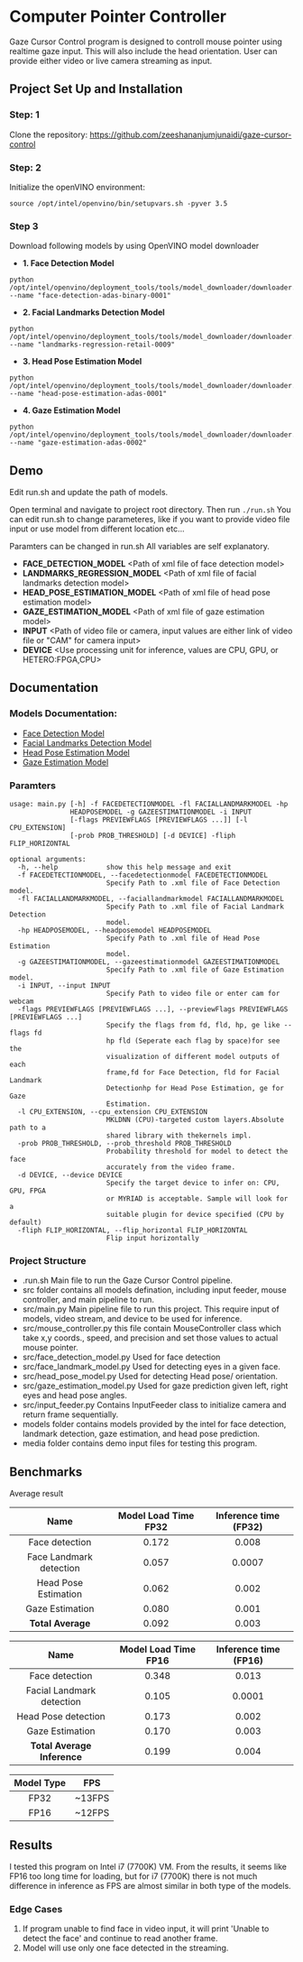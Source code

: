 # Computer Pointer Controller

Gaze Cursor Control program is designed to controll mouse pointer using realtime gaze input. This will also include the head orientation. User can provide either video or live camera streaming as input.

## Project Set Up and Installation

### Step: 1
Clone the repository: https://github.com/zeeshananjumjunaidi/gaze-cursor-control
### Step: 2
Initialize the openVINO environment:
```
source /opt/intel/openvino/bin/setupvars.sh -pyver 3.5
```
### Step 3
Download following models by using OpenVINO model downloader

- **1. Face Detection Model**
```
python /opt/intel/openvino/deployment_tools/tools/model_downloader/downloader.py --name "face-detection-adas-binary-0001"
```
- **2. Facial Landmarks Detection Model**
```
python /opt/intel/openvino/deployment_tools/tools/model_downloader/downloader.py --name "landmarks-regression-retail-0009"
```
- **3. Head Pose Estimation Model**
```
python /opt/intel/openvino/deployment_tools/tools/model_downloader/downloader.py --name "head-pose-estimation-adas-0001"
```
- **4. Gaze Estimation Model**
```
python /opt/intel/openvino/deployment_tools/tools/model_downloader/downloader.py --name "gaze-estimation-adas-0002"
```

## Demo

Edit run.sh and update the path of models.

Open terminal and navigate to project root directory.
Then run ```./run.sh```
You can edit run.sh to change parameteres, like if you want to provide video file input or use model from different location etc...

Paramters can be changed in run.sh
All variables are self explanatory.

- **FACE_DETECTION_MODEL** \<Path of xml file of face detection model>
- **LANDMARKS_REGRESSION_MODEL** \<Path of xml file of facial landmarks detection model>
- **HEAD_POSE_ESTIMATION_MODEL** \<Path of xml file of head pose estimation model>
- **GAZE_ESTIMATION_MODEL** \<Path of xml file of gaze estimation model>
- **INPUT** \<Path of video file or camera, input values are either link of video file or "CAM" for camera input> 
- **DEVICE** \<Use processing unit for inference, values are CPU, GPU, or HETERO:FPGA,CPU>

## Documentation


### Models Documentation:
- [Face Detection Model](https://docs.openvinotoolkit.org/latest/_models_intel_face_detection_adas_binary_0001_description_face_detection_adas_binary_0001.html)
- [Facial Landmarks Detection Model](https://docs.openvinotoolkit.org/latest/_models_intel_landmarks_regression_retail_0009_description_landmarks_regression_retail_0009.html)
- [Head Pose Estimation Model](https://docs.openvinotoolkit.org/latest/_models_intel_head_pose_estimation_adas_0001_description_head_pose_estimation_adas_0001.html)
- [Gaze Estimation Model](https://docs.openvinotoolkit.org/latest/_models_intel_gaze_estimation_adas_0002_description_gaze_estimation_adas_0002.html)

### Paramters

```
usage: main.py [-h] -f FACEDETECTIONMODEL -fl FACIALLANDMARKMODEL -hp
               HEADPOSEMODEL -g GAZEESTIMATIONMODEL -i INPUT
               [-flags PREVIEWFLAGS [PREVIEWFLAGS ...]] [-l CPU_EXTENSION]
               [-prob PROB_THRESHOLD] [-d DEVICE] -fliph FLIP_HORIZONTAL

optional arguments:
  -h, --help            show this help message and exit
  -f FACEDETECTIONMODEL, --facedetectionmodel FACEDETECTIONMODEL
                        Specify Path to .xml file of Face Detection model.
  -fl FACIALLANDMARKMODEL, --faciallandmarkmodel FACIALLANDMARKMODEL
                        Specify Path to .xml file of Facial Landmark Detection
                        model.
  -hp HEADPOSEMODEL, --headposemodel HEADPOSEMODEL
                        Specify Path to .xml file of Head Pose Estimation
                        model.
  -g GAZEESTIMATIONMODEL, --gazeestimationmodel GAZEESTIMATIONMODEL
                        Specify Path to .xml file of Gaze Estimation model.
  -i INPUT, --input INPUT
                        Specify Path to video file or enter cam for webcam
  -flags PREVIEWFLAGS [PREVIEWFLAGS ...], --previewFlags PREVIEWFLAGS [PREVIEWFLAGS ...]
                        Specify the flags from fd, fld, hp, ge like --flags fd
                        hp fld (Seperate each flag by space)for see the
                        visualization of different model outputs of each
                        frame,fd for Face Detection, fld for Facial Landmark
                        Detectionhp for Head Pose Estimation, ge for Gaze
                        Estimation.
  -l CPU_EXTENSION, --cpu_extension CPU_EXTENSION
                        MKLDNN (CPU)-targeted custom layers.Absolute path to a
                        shared library with thekernels impl.
  -prob PROB_THRESHOLD, --prob_threshold PROB_THRESHOLD
                        Probability threshold for model to detect the face
                        accurately from the video frame.
  -d DEVICE, --device DEVICE
                        Specify the target device to infer on: CPU, GPU, FPGA
                        or MYRIAD is acceptable. Sample will look for a
                        suitable plugin for device specified (CPU by default)
  -fliph FLIP_HORIZONTAL, --flip_horizontal FLIP_HORIZONTAL
                        Flip input horizontally
```

### Project Structure

- .run.sh Main file to run the Gaze Cursor Control pipeline. 
- src folder contains all models defination, including input feeder, mouse controller, and main pipeline to run.
- src/main.py Main pipeline file to run this project. This require input of models, video stream, and device to be used for inference.
- src/mouse_controller.py this file contain MouseController class which take x,y coords., speed, and precision and set those values to actual mouse pointer.
- src/face_detection_model.py Used for face detection
- src/face_landmark_model.py Used for detecting eyes in a given face.
- src/head_pose_model.py Used for detecting Head pose/ orientation.
- src/gaze_estimation_model.py Used for gaze prediction given left, right eyes and head pose angles.
- src/input_feeder.py Contains InputFeeder class to initialize camera and return frame sequentially.
- models folder contains models provided by the intel for face detection, landmark detection, gaze estimation, and head pose prediction.
- media folder contains demo input files for testing this program.

## Benchmarks

Average result

|            Name           | Model Load Time FP32 | Inference time (FP32) |
|:-------------------------:|:------------:|:--------------------------:|
| Face detection            | 0.172        | 0.008                      |
| Face Landmark detection   | 0.057        | 0.0007                      |
| Head Pose Estimation      | 0.062        | 0.002                      |
| Gaze Estimation           | 0.080        | 0.001                      |
| **Total Average**             | 0.092          |0.003                      |

|            Name           | Model Load Time FP16 | Inference time (FP16) |
|:-------------------------:|:------------:|:------------------------:|
| Face detection            | 0.348           | 0.013                      |
| Facial Landmark detection | 0.105        | 0.0001                    |
| Head Pose detection       | 0.173        | 0.002                    |
| Gaze Estimation           | 0.170       | 0.003                    |
| **Total Average Inference**   | 0.199       | 0.004                    |



|   Model Type  |   FPS     |
|:----------:|:------------:|
|   FP32        |  ~13FPS    |
|   FP16        |  ~12FPS         |


## Results

I tested this program on Intel i7 (7700K) VM. From the results, it seems like FP16 too long time for loading, but for i7 (7700K) there is not much difference in inference as FPS are almost similar in both type of the models.


### Edge Cases
1. If program unable to find face in video input, it will print 'Unable to detect the face' and continue to read another frame.
2. Model will use only one face detected in the streaming.
